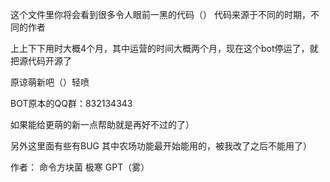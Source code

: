 这个文件里你将会看到很多令人眼前一黑的代码（）
代码来源于不同的时期，不同的作者

上上下下用时大概4个月，其中运营的时间大概两个月，现在这个bot停运了，就把源代码开源了

原谅萌新吧（）轻喷

BOT原本的QQ群：832134343

如果能给更萌的新一点帮助就是再好不过的了）

另外这里面有些有BUG  其中农场功能最开始能用的，被我改了之后不能用了）

作者：
命令方块菌
极寒
GPT（雾）
